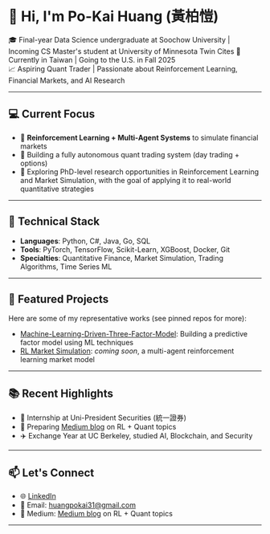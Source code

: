 # 👋 Hi, I'm Po-Kai Huang (黃柏愷)

🎓 Final-year Data Science undergraduate at Soochow University | Incoming CS Master's student at University of Minnesota Twin Cites
📍 Currently in Taiwan | Going to the U.S. in Fall 2025  
📈 Aspiring Quant Trader | Passionate about Reinforcement Learning, Financial Markets, and AI Research

---

## 💻 Current Focus
- 🔬 **Reinforcement Learning + Multi-Agent Systems** to simulate financial markets
- 🤖 Building a fully autonomous quant trading system (day trading + options)
- 🧠 Exploring PhD-level research opportunities in Reinforcement Learning and Market Simulation, with the goal of applying it to real-world quantitative strategies

---

## 🔧 Technical Stack
- **Languages**: Python, C#, Java, Go, SQL
- **Tools**: PyTorch, TensorFlow, Scikit-Learn, XGBoost, Docker, Git
- **Specialties**: Quantitative Finance, Market Simulation, Trading Algorithms, Time Series ML

---

## 🚀 Featured Projects
Here are some of my representative works (see pinned repos for more):

- [Machine-Learning-Driven-Three-Factor-Model](https://github.com/PoKai-H/Machine-Learning-Driven-Three-Factor-Model): Building a predictive factor model using ML techniques
- [RL Market Simulation](https://github.com/PoKai-H/rl-market-simulation): *coming soon*, a multi-agent reinforcement learning market model

---

## 📚 Recent Highlights
- 💼 Internship at Uni-President Securities (統一證券)
- 🔁 Preparing [Medium blog](https://medium.com/@huangpokai31) on RL + Quant topics
- ✈️ Exchange Year at UC Berkeley, studied AI, Blockchain, and Security

---

## 📫 Let's Connect
- 🌐 [LinkedIn](https://www.linkedin.com/in/po-kai-huang-25608b163/)
- 📩 Email: huangpokai31@gmail.com
- 🧠 Medium: [Medium blog](https://medium.com/@huangpokai31) on RL + Quant topics

---
